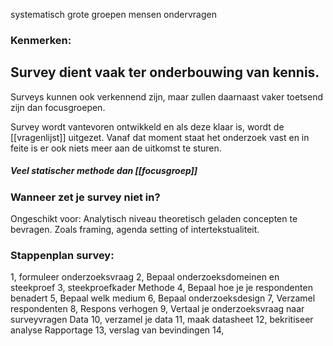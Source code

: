 systematisch grote groepen mensen ondervragen

### Kenmerken:



## Survey dient vaak ter onderbouwing van kennis.
Surveys kunnen ook verkennend zijn, maar zullen daarnaast vaker toetsend zijn dan focusgroepen. 

Survey wordt vantevoren ontwikkeld en als deze klaar is, wordt de [[vragenlijst]] uitgezet. Vanaf dat moment staat het onderzoek vast en in feite is er ook niets meer aan de uitkomst te sturen.

##### Veel statischer methode dan [[focusgroep]]

### Wanneer zet je survey niet in?
Ongeschikt voor: Analytisch niveau theoretisch geladen concepten te bevragen. Zoals framing, agenda setting of intertekstualiteit.

### Stappenplan survey:
1, formuleer onderzoeksvraag
2, Bepaal onderzoeksdomeinen en steekproef
3, steekproefkader
Methode
4, Bepaal hoe je je respondenten benadert
5, Bepaal welk medium
6, Bepaal onderzoeksdesign
7, Verzamel respondenten
8, Respons verhogen
9, Vertaal je onderzoeksvraag naar surveyvragen
Data
10, verzamel je data
11, maak datasheet
12, bekritiseer analyse
Rapportage
13, verslag van bevindingen
14, 


